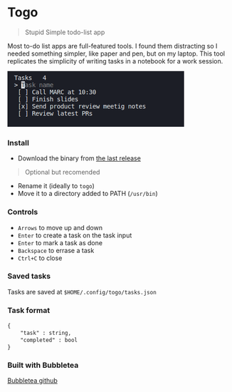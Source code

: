 # Togo
> Stupid Simple todo-list app

Most to-do list apps are full-featured tools. I found them distracting so I needed something simpler, like paper and pen, but on my laptop. This tool replicates the simplicity of writing tasks in a notebook for a work session.

![togo ui](ui.png)

### **Install**
- Download the binary from [the last release](https://github.com/pg-goose/togo/releases)

> Optional but recomended
- Rename it (ideally to `togo`)
- Move it to a directory added to PATH (`/usr/bin`)

### **Controls**  
- `Arrows` to move up and down
- `Enter` to create a task on the task input
- `Enter` to mark a task as done
- `Backspace` to errase a task
- `Ctrl+C` to close

### **Saved tasks**  
Tasks are saved at `$HOME/.config/togo/tasks.json`

### **Task format**  
```
{
    "task" : string,
    "completed" : bool
}
```

### Built with Bubbletea

[Bubbletea github](github.com/charmbracelet/bubbletea)
